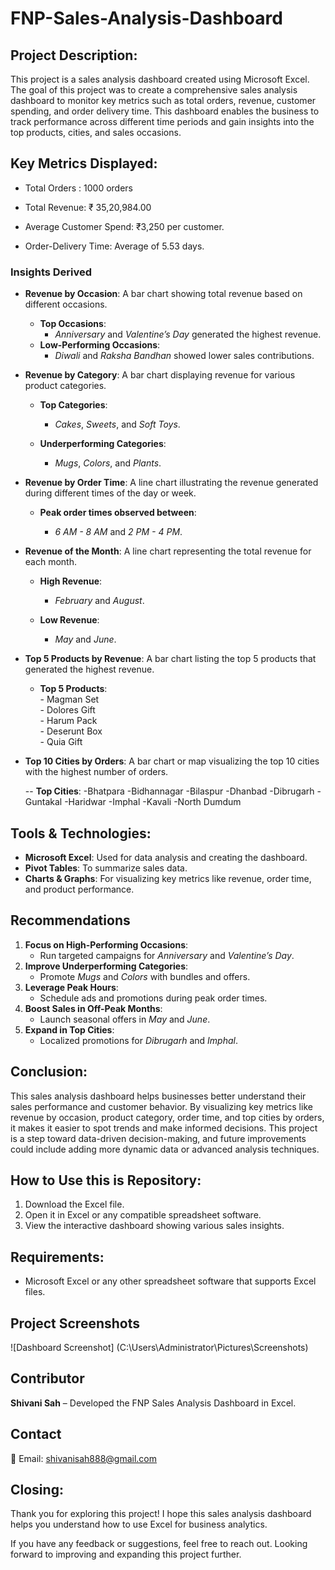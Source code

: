 # FNP-Sales-Analysis-Dashboard

## Project Description:
This project is a sales analysis dashboard created using Microsoft Excel.
The goal of this project was to create a comprehensive sales analysis dashboard to monitor key metrics such as total orders, revenue, customer spending, and order delivery time. This dashboard enables the business to track performance across different time periods and gain insights into the top products, cities, and sales occasions.

## Key Metrics Displayed:
- Total Orders : 1000 orders
  
- Total Revenue: ₹ 35,20,984.00

- Average Customer Spend: ₹3,250 per customer.

- Order-Delivery Time: Average of 5.53 days.

### **Insights Derived** 

- **Revenue by Occasion**: A bar chart showing total revenue based on different occasions.
  
     - **Top Occasions**:  
        - *Anniversary* and *Valentine’s Day* generated the highest revenue.  
     - **Low-Performing Occasions**:  
       - *Diwali* and *Raksha Bandhan* showed lower sales contributions.
 
 - **Revenue by Category**: A bar chart displaying revenue for various product categories.

      - **Top Categories**:

          -  *Cakes*, *Sweets*, and *Soft Toys*.  
      - **Underperforming Categories**:

           - *Mugs*, *Colors*, and *Plants*.  

- **Revenue by Order Time**: A line chart illustrating the revenue generated during different times of the day or week.

    -   **Peak order times observed between**:

          -    *6 AM - 8 AM* and *2 PM - 4 PM*.  
 
- **Revenue of the Month**: A line chart representing the total revenue for each month.

   -    **High Revenue**:

        -  *February* and *August*.  
   -    **Low Revenue**:

        -  *May* and *June*.  

-  **Top 5 Products by Revenue**: A bar chart listing the top 5 products that generated the highest revenue.

    -    **Top 5 Products**:  
                - Magman Set  
                - Dolores Gift  
                - Harum Pack  
                - Deserunt Box  
                - Quia Gift  

- **Top 10 Cities by Orders**: A bar chart or map visualizing the top 10 cities with the highest number of orders.
   
  --        **Top Cities**:
               -Bhatpara
               -Bidhannagar
               -Bilaspur
               -Dhanbad
               -Dibrugarh
               -Guntakal
               -Haridwar
               -Imphal
               -Kavali
               -North Dumdum


## Tools & Technologies:
- **Microsoft Excel**: Used for data analysis and creating the dashboard.
- **Pivot Tables**: To summarize sales data.
- **Charts & Graphs**: For visualizing key metrics like revenue, order time, and product performance.


## **Recommendations**  
1. **Focus on High-Performing Occasions**:  
   - Run targeted campaigns for *Anniversary* and *Valentine’s Day*.  
2. **Improve Underperforming Categories**:  
   - Promote *Mugs* and *Colors* with bundles and offers.  
3. **Leverage Peak Hours**:  
   - Schedule ads and promotions during peak order times.  
4. **Boost Sales in Off-Peak Months**:  
   - Launch seasonal offers in *May* and *June*.  
5. **Expand in Top Cities**:  
   - Localized promotions for *Dibrugarh* and *Imphal*.  


## Conclusion:
This sales analysis dashboard helps businesses better understand their sales performance and customer behavior. By visualizing key metrics like revenue by occasion, product category, order time, and top cities by orders, it makes it easier to spot trends and make informed decisions. This project is a step toward data-driven decision-making, and future improvements could include adding more dynamic data or advanced analysis techniques.


## How to Use this is Repository:
1. Download the Excel file.
2. Open it in Excel or any compatible spreadsheet software.
3. View the interactive dashboard showing various sales insights.


## Requirements:
- Microsoft Excel or any other spreadsheet software that supports Excel files.


## **Project Screenshots**  
   ![Dashboard Screenshot] (C:\Users\Administrator\Pictures\Screenshots)


## Contributor
**Shivani Sah** – Developed the FNP Sales Analysis Dashboard in Excel.


## **Contact**  
📧 Email: shivanisah888@gmail.com  


## Closing:
Thank you for exploring this project! I hope this sales analysis dashboard helps you understand how to use Excel for business analytics.

If you have any feedback or suggestions, feel free to reach out.
Looking forward to improving and expanding this project further.

